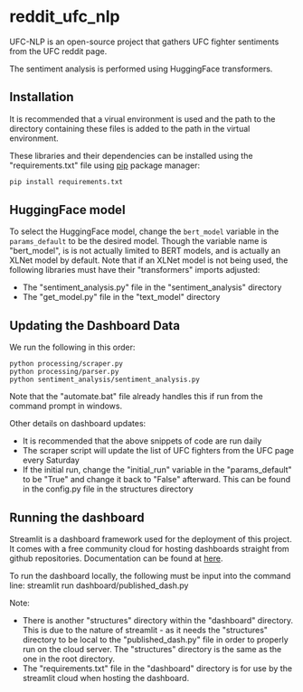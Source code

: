 # reddit_ufc_nlp

UFC-NLP is an open-source project that gathers UFC fighter sentiments from the UFC reddit page.

The sentiment analysis is performed using HuggingFace transformers.

## Installation

It is recommended that a virual environment is used and the path to the directory containing these files is added to the path in the virtual environment.

These libraries and their dependencies can be installed using the "requirements.txt" file using [pip](https://https//pip.pypa.io/en/stable/) package manager:
```bash
pip install requirements.txt
```

## HuggingFace model

To select the HuggingFace model, change the ```bert_model``` variable in the ```params_default``` to be the desired model. Though the variable name is "bert_model", is is not actually limited to BERT models, and is actually an XLNet model by default. Note that if an XLNet model is not being used, the following libraries must have their "transformers" imports adjusted:
- The "sentiment_analysis.py" file in the "sentiment_analysis" directory
- The "get_model.py" file in the "text_model" directory

## Updating the Dashboard Data

We run the following in this order:
```
python processing/scraper.py
python processing/parser.py
python sentiment_analysis/sentiment_analysis.py
```
Note that the "automate.bat" file already handles this if run from the command prompt in windows.

Other details on dashboard updates:
- It is recommended that the above snippets of code are run daily
- The scraper script will update the list of UFC fighters from the UFC page every Saturday
- If the initial run, change the "initial_run" variable in the "params_default" to be "True" and change it back to "False" afterward. This can be found in the config.py file in the structures directory 

## Running the dashboard

Streamlit is a dashboard framework used for the deployment of this project. It comes with a free community cloud for hosting dashboards straight from github repositories. Documentation can be found at [here](https://docs.streamlit.io/).

To run the dashboard locally, the following must be input into the command line:
streamlit run dashboard/published_dash.py

Note:
- There is another "structures" directory within the "dashboard" directory. This is due to the nature of streamlit - as it needs the "structures" directory to be local to the "published_dash.py" file in order to properly run on the cloud server. The "structures" directory is the same as the one in the root directory. 
- The "requirements.txt" file in the "dashboard" directory is for use by the streamlit cloud when hosting the dashboard.